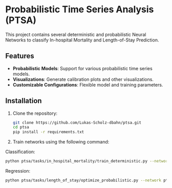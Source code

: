 # Probabilistic Time Series Analysis (PTSA)

This project contains several deterministic and probabilistic Neural Networks to classify In-hospital Mortality and Length-of-Stay Prediction.

## Features

- **Probabilistic Models**: Support for various probabilistic time series models.
- **Visualizations**: Generate calibration plots and other visualizations.
- **Customizable Configurations**: Flexible model and training parameters.

## Installation

1. Clone the repository:
   ```bash
   git clone https://github.com/Lukas-Scholz-dbahn/ptsa.git
   cd ptsa
   pip install -r requirements.txt
   ```
   
2. Train networks using the following command:

Classification:
```bash
python ptsa/tasks/in_hospital_mortality/train_deterministic.py --network ptsa/models/deterministic/lstm.py --partition custom --data PATH_TO_YOUR_DATA --model lstm  --model_name model_name.pth --output_dir PATH_TO_OUTPUT_FOLDER
```

Regression:
```bash
python ptsa/tasks/length_of_stay/optimize_probabilistic.py --network ptsa/models/probabilistic/rnn.py --partition custom --data PATH_TO_YOUR_DATA --model rnn  --model_name model_name.pth --output_dir PATH_TO_OUTPUT_FOLDER --num_mc_samples 25 --num_trials 10 --dataset_fraction 0.1
```

